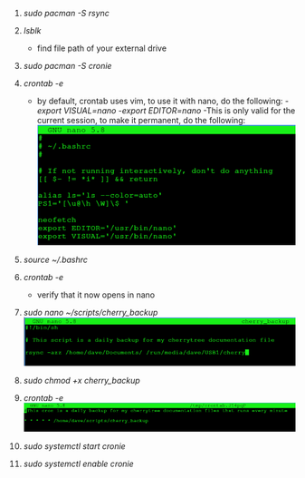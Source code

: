 1. *sudo pacman -S rsync*

2. *lsblk*
   - find file path of your external drive

3. *sudo pacman -S cronie*

4. *crontab -e*
   - by default, crontab uses vim, to use it with nano, do the following:
      -*export VISUAL=nano*
      -*export EDITOR=nano*
      -This is only valid for the current session, to make it permanent, do the following:
      ![bash1](bash1.png)
         
5. *source ~/.bashrc*

6. *crontab -e* 
   - verify that it now opens in nano 

7. *sudo nano ~/scripts/cherry_backup*
![bash2](bash2.png)

8. *sudo chmod +x cherry_backup*


9. *crontab -e*
![bash3](bash3.png)

10. *sudo systemctl start cronie*

11. *sudo systemctl enable cronie* 


